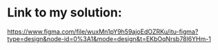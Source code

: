 # Link to my solution: 
https://www.figma.com/file/wuxMn1pY9h59ajoEdOZRKu/itu-figma?type=design&node-id=0%3A1&mode=design&t=EKbOqNrsb78l6YHm-1
